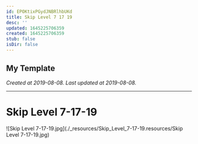 ```yaml
---
id: EPOKtixPGydJNBRlhbUKd
title: Skip Level 7 17 19
desc: ''
updated: 1645225706359
created: 1645225706359
stub: false
isDir: false
---
```

My Template
---

_Created at 2019-08-08._
_Last updated at 2019-08-08._




---

# Skip Level 7-17-19


![Skip Level 7-17-19.jpg](./_resources/Skip_Level_7-17-19.resources/Skip Level 7-17-19.jpg)


